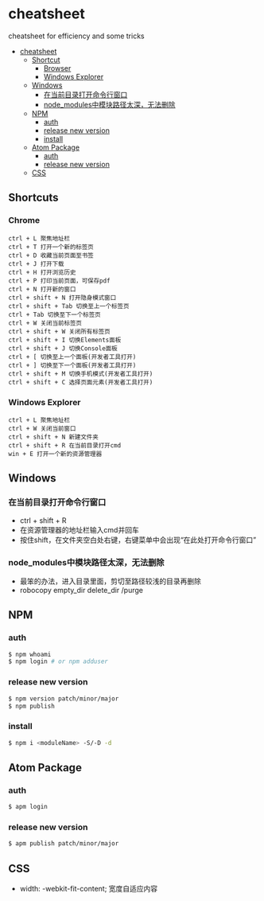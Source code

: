 # cheatsheet
cheatsheet for efficiency and some tricks

<!-- TOC depthFrom:1 depthTo:6 withLinks:1 updateOnSave:1 orderedList:0 -->

- [cheatsheet](#cheatsheet)
	- [Shortcut](#shortcut)
		- [Browser](#browser)
		- [Windows Explorer](#windows-explorer)
	- [Windows](#windows)
		- [在当前目录打开命令行窗口](#在当前目录打开命令行窗口)
		- [node_modules中模块路径太深，无法删除](#nodemodules中模块路径太深无法删除)
	- [NPM](#npm)
		- [auth](#auth)
		- [release new version](#release-new-version)
		- [install](#install)
	- [Atom Package](#atom-package)
		- [auth](#auth)
		- [release new version](#release-new-version)
	- [CSS](#css)

<!-- /TOC -->

## Shortcuts

### Chrome

```
ctrl + L 聚焦地址栏
ctrl + T 打开一个新的标签页
ctrl + D 收藏当前页面至书签
ctrl + J 打开下载
ctrl + H 打开浏览历史
ctrl + P 打印当前页面，可保存pdf
ctrl + N 打开新的窗口
ctrl + shift + N 打开隐身模式窗口
ctrl + shift + Tab 切换至上一个标签页
ctrl + Tab 切换至下一个标签页
ctrl + W 关闭当前标签页
ctrl + shift + W 关闭所有标签页
ctrl + shift + I 切换Elements面板
ctrl + shift + J 切换Console面板
ctrl + [ 切换至上一个面板(开发者工具打开)
ctrl + ] 切换至下一个面板(开发者工具打开)
ctrl + shift + M 切换手机模式(开发者工具打开)
ctrl + shift + C 选择页面元素(开发者工具打开)
```

### Windows Explorer

```
ctrl + L 聚焦地址栏
ctrl + W 关闭当前窗口
ctrl + shift + N 新建文件夹
ctrl + shift + R 在当前目录打开cmd
win + E 打开一个新的资源管理器
```

## Windows

### 在当前目录打开命令行窗口

- ctrl + shift + R
- 在资源管理器的地址栏输入cmd并回车
- 按住shift，在文件夹空白处右键，右键菜单中会出现“在此处打开命令行窗口”

### node_modules中模块路径太深，无法删除

- 最笨的办法，进入目录里面，剪切至路径较浅的目录再删除
- robocopy empty_dir delete_dir /purge

## NPM

### auth

```bash
$ npm whoami
$ npm login # or npm adduser
```

### release new version

```bash
$ npm version patch/minor/major
$ npm publish
```

### install

```bash
$ npm i <moduleName> -S/-D -d
```

## Atom Package

### auth

```bash
$ apm login
```

### release new version

```bash
$ apm publish patch/minor/major
```

## CSS

- width: -webkit-fit-content; 宽度自适应内容
